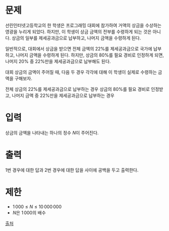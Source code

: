 # 문제

선린인터넷고등학교의 한 학생은 프로그래밍 대회에 참가하여 거액의 상금을 수상하는 영광을 누리게 되었다. 하지만, 이 학생이 상금 금액의 전부를 수령하게 되는 것은 아니다. 상금의 일부를 제세공과금으로 납부하고, 나머지 금액을 수령하게 된다.

일반적으로, 대회에서 상금을 받으면 전체 금액의 22%를 제세공과금으로 국가에 납부하고, 나머지 금액을 수령하게 된다. 하지만, 상금의 80%를 필요 경비로 인정하게 되면, 나머지 20% 중 22%만을 제세공과금으로 납부해도 된다.

대회 상금의 금액이 주어질 때, 다음 두 경우 각각에 대해 이 학생이 실제로 수령하는 금액을 구해보자.

전체 상금의 22%를 제세공과금으로 납부하는 경우
상금의 80%를 필요 경비로 인정받고, 나머지 금액 중 22%만을 제세공과금으로 납부하는 경우

# 입력

상금의 금액을 나타내는 하나의 정수 
$N$이 주어진다.

# 출력

1번 경우에 대한 답과 2번 경우에 대한 답을 사이에 공백을 두고 출력한다.

# 제한
- $1\,000 \le N \le 10\,000\,000$ 
- $N$은 $1\,000$의 배수

[출처](https://www.acmicpc.net/problem/20492)
